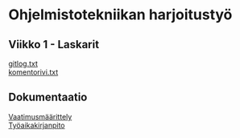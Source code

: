 # Ohjelmistotekniikan harjoitustyö

## Viikko 1 - Laskarit

[gitlog.txt](https://github.com/essitepp/ot-harjoitustyo/blob/master/laskarit/viikko1/gitlog.txt)  
[komentorivi.txt](https://github.com/essitepp/ot-harjoitustyo/blob/master/laskarit/viikko1/komentorivi.txt)

## Dokumentaatio

[Vaatimusmäärittely](https://github.com/essitepp/ot-harjoitustyo/blob/master/Sudoku/dokumentaatio/vaatimusmaarittely.md)  
[Työaikakirjanpito](https://github.com/essitepp/ot-harjoitustyo/blob/master/Sudoku/dokumentaatio/tyoaikakirjanpito.md)
